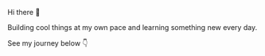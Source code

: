 Hi there 👀

Building cool things at my own pace and learning something new every day.

See my journey below 👇
